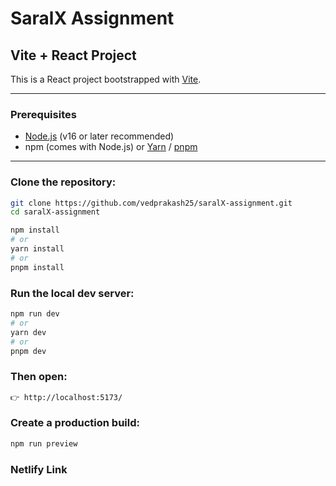 # SaralX Assignment

## Vite + React Project

This is a React project bootstrapped with [Vite](https://vitejs.dev/).

---

### Prerequisites

- [Node.js](https://nodejs.org/) (v16 or later recommended)
- npm (comes with Node.js) or [Yarn](https://yarnpkg.com/) / [pnpm](https://pnpm.io/)

---

### Clone the repository:

```bash
git clone https://github.com/vedprakash25/saralX-assignment.git
cd saralX-assignment

npm install
# or
yarn install
# or
pnpm install

```

### Run the local dev server:

```bash
npm run dev
# or
yarn dev
# or
pnpm dev
```

### Then open:

```bash
👉 http://localhost:5173/
```

### Create a production build:

```bash
npm run preview
```

### Netlify Link